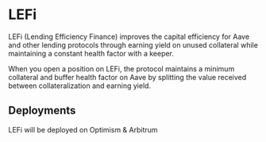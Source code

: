# LEFi

LEFi (Lending Efficiency Finance) improves the capital efficiency for Aave and other lending protocols through earning yield on unused collateral while maintaining a constant health factor with a keeper.

When you open a position on LEFi, the protocol maintains a minimum collateral and buffer health factor on Aave by splitting the value received between collateralization and earning yield.

## Deployments

LEFi will be deployed on Optimism & Arbitrum
